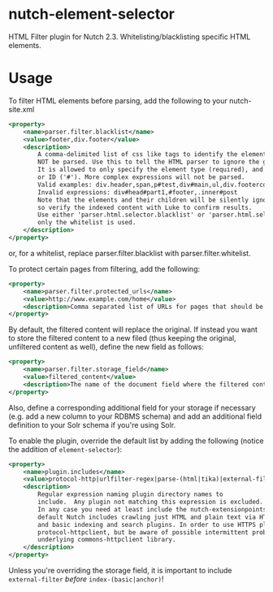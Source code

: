 nutch-element-selector
======================

HTML Filter plugin for Nutch 2.3.
Whitelisting/blacklisting specific HTML elements.

Usage
======================

To filter HTML elements before parsing, add the following to your nutch-site.xml

```xml
<property>
    <name>parser.filter.blacklist</name>
    <value>footer,div.footer</value>
    <description>
        A comma-delimited list of css like tags to identify the elements which should
        NOT be parsed. Use this to tell the HTML parser to ignore the given elements, e.g. site navigation.
        It is allowed to only specify the element type (required), and optional its class name ('.')
        or ID ('#'). More complex expressions will not be parsed.
        Valid examples: div.header,span,p#test,div#main,ul,div.footercol
        Invalid expressions: div#head#part1,#footer,.inner#post
        Note that the elements and their children will be silently ignored by the parser,
        so verify the indexed content with Luke to confirm results.
        Use either 'parser.html.selector.blacklist' or 'parser.html.selector.whitelist', but not both of them at once. If so,
        only the whitelist is used.
    </description>
</property>
```

or, for a whitelist, replace parser.filter.blacklist with parser.filter.whitelist.

To protect certain pages from filtering, add the following:

```xml
<property>
    <name>parser.filter.protected_urls</name>
    <value>http://www.example.com/home</value>
    <description>Comma separated list of URLs for pages that should be excluded from element filtering</description>
</property>
```

By default, the filtered content will replace the original. If instead you want to store the filtered content to a new filed (thus keeping the original, unfiltered content as well), define the new field as follows:

```xml
<property>
    <name>parser.filter.storage_field</name>
    <value>filtered_content</value>
    <description>The name of the document field where the filtered content should be stored</description>
</property>
```

Also, define a corresponding additional field for your storage if necessary (e.g. add a new column to your RDBMS schema) and add an additional field definition to your Solr schema if you're using Solr.

To enable the plugin, override the default list by adding the following (notice the addition of `element-selector`):

```xml
<property>
    <name>plugin.includes</name>
    <value>protocol-http|urlfilter-regex|parse-(html|tika)|external-filter|index-(basic|anchor)|urlnormalizer-(pass|regex|basic)|scoring-opic</value>
    <description>
        Regular expression naming plugin directory names to
        include.  Any plugin not matching this expression is excluded.
        In any case you need at least include the nutch-extensionpoints plugin. By
        default Nutch includes crawling just HTML and plain text via HTTP,
        and basic indexing and search plugins. In order to use HTTPS please enable 
        protocol-httpclient, but be aware of possible intermittent problems with the 
        underlying commons-httpclient library.
    </description>
</property>
```

Unless you're overriding the storage field, it is important to include `external-filter` _before_ `index-(basic|anchor)`!
